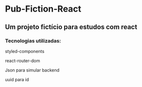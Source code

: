 <h1>Pub-Fiction-React</h1>
<h2>Um projeto fictício para estudos com react</h2>
<h3>Tecnologias utilizadas:</h3>
<p>styled-components</p>
<p>react-router-dom</p>
<p>Json para simular backend</p>
<p>uuid para id</p>